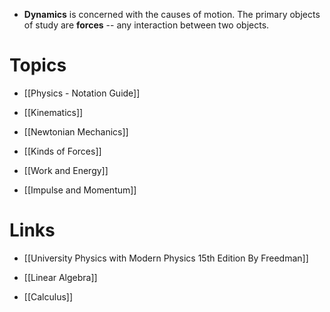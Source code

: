 * **Dynamics** is concerned with the causes of motion. The primary objects of study are **forces** -- any interaction between two objects. 
# Topics
* [[Physics - Notation Guide]]

* [[Kinematics]]
* [[Newtonian Mechanics]]
* [[Kinds of Forces]]
* [[Work and Energy]]
* [[Impulse and Momentum]]

# Links
* [[University Physics with Modern Physics 15th Edition By Freedman]]

* [[Linear Algebra]]
* [[Calculus]]